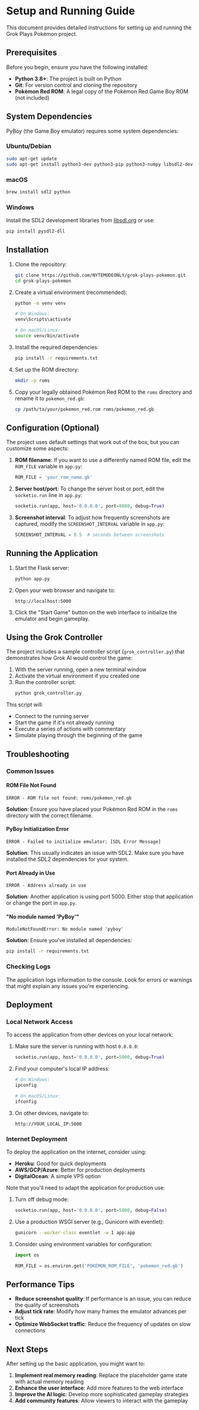 # Setup and Running Guide

This document provides detailed instructions for setting up and running the Grok Plays Pokémon project.

## Prerequisites

Before you begin, ensure you have the following installed:

- **Python 3.8+**: The project is built on Python
- **Git**: For version control and cloning the repository
- **Pokémon Red ROM**: A legal copy of the Pokémon Red Game Boy ROM (not included)

## System Dependencies

PyBoy (the Game Boy emulator) requires some system dependencies:

### Ubuntu/Debian

```bash
sudo apt-get update
sudo apt-get install python3-dev python3-pip python3-numpy libsdl2-dev libsdl2-2.0-0
```

### macOS

```bash
brew install sdl2 python
```

### Windows

Install the SDL2 development libraries from [libsdl.org](https://www.libsdl.org/download-2.0.php) or use:

```bash
pip install pysdl2-dll
```

## Installation

1. Clone the repository:
   ```bash
   git clone https://github.com/NYTEMODEONLY/grok-plays-pokemon.git
   cd grok-plays-pokemon
   ```

2. Create a virtual environment (recommended):
   ```bash
   python -m venv venv
   
   # On Windows:
   venv\Scripts\activate
   
   # On macOS/Linux:
   source venv/bin/activate
   ```

3. Install the required dependencies:
   ```bash
   pip install -r requirements.txt
   ```

4. Set up the ROM directory:
   ```bash
   mkdir -p roms
   ```

5. Copy your legally obtained Pokémon Red ROM to the `roms` directory and rename it to `pokemon_red.gb`:
   ```bash
   cp /path/to/your/pokemon_red.rom roms/pokemon_red.gb
   ```

## Configuration (Optional)

The project uses default settings that work out of the box, but you can customize some aspects:

1. **ROM filename**: If you want to use a differently named ROM file, edit the `ROM_FILE` variable in `app.py`:
   ```python
   ROM_FILE = 'your_rom_name.gb'
   ```

2. **Server host/port**: To change the server host or port, edit the `socketio.run` line in `app.py`:
   ```python
   socketio.run(app, host='0.0.0.0', port=8080, debug=True)
   ```

3. **Screenshot interval**: To adjust how frequently screenshots are captured, modify the `SCREENSHOT_INTERVAL` variable in `app.py`:
   ```python
   SCREENSHOT_INTERVAL = 0.5  # seconds between screenshots
   ```

## Running the Application

1. Start the Flask server:
   ```bash
   python app.py
   ```

2. Open your web browser and navigate to:
   ```
   http://localhost:5000
   ```

3. Click the "Start Game" button on the web interface to initialize the emulator and begin gameplay.

## Using the Grok Controller

The project includes a sample controller script (`grok_controller.py`) that demonstrates how Grok AI would control the game:

1. With the server running, open a new terminal window
2. Activate the virtual environment if you created one
3. Run the controller script:
   ```bash
   python grok_controller.py
   ```

This script will:
- Connect to the running server
- Start the game if it's not already running
- Execute a series of actions with commentary
- Simulate playing through the beginning of the game

## Troubleshooting

### Common Issues

#### ROM File Not Found

```
ERROR - ROM file not found: roms/pokemon_red.gb
```

**Solution**: Ensure you have placed your Pokémon Red ROM in the `roms` directory with the correct filename.

#### PyBoy Initialization Error

```
ERROR - Failed to initialize emulator: [SDL Error Message]
```

**Solution**: This usually indicates an issue with SDL2. Make sure you have installed the SDL2 dependencies for your system.

#### Port Already in Use

```
ERROR - Address already in use
```

**Solution**: Another application is using port 5000. Either stop that application or change the port in `app.py`.

#### "No module named 'PyBoy'"

```
ModuleNotFoundError: No module named 'pyboy'
```

**Solution**: Ensure you've installed all dependencies:
```bash
pip install -r requirements.txt
```

### Checking Logs

The application logs information to the console. Look for errors or warnings that might explain any issues you're experiencing.

## Deployment

### Local Network Access

To access the application from other devices on your local network:

1. Make sure the server is running with host `0.0.0.0`:
   ```python
   socketio.run(app, host='0.0.0.0', port=5000, debug=True)
   ```

2. Find your computer's local IP address:
   ```bash
   # On Windows:
   ipconfig
   
   # On macOS/Linux:
   ifconfig
   ```

3. On other devices, navigate to:
   ```
   http://YOUR_LOCAL_IP:5000
   ```

### Internet Deployment

To deploy the application on the internet, consider using:

- **Heroku**: Good for quick deployments
- **AWS/GCP/Azure**: Better for production deployments
- **DigitalOcean**: A simple VPS option

Note that you'll need to adapt the application for production use:

1. Turn off debug mode:
   ```python
   socketio.run(app, host='0.0.0.0', port=5000, debug=False)
   ```

2. Use a production WSGI server (e.g., Gunicorn with eventlet):
   ```bash
   gunicorn --worker-class eventlet -w 1 app:app
   ```

3. Consider using environment variables for configuration:
   ```python
   import os
   
   ROM_FILE = os.environ.get('POKEMON_ROM_FILE', 'pokemon_red.gb')
   ```

## Performance Tips

- **Reduce screenshot quality**: If performance is an issue, you can reduce the quality of screenshots
- **Adjust tick rate**: Modify how many frames the emulator advances per tick
- **Optimize WebSocket traffic**: Reduce the frequency of updates on slow connections

## Next Steps

After setting up the basic application, you might want to:

1. **Implement real memory reading**: Replace the placeholder game state with actual memory reading
2. **Enhance the user interface**: Add more features to the web interface
3. **Improve the AI logic**: Develop more sophisticated gameplay strategies
4. **Add community features**: Allow viewers to interact with the gameplay 